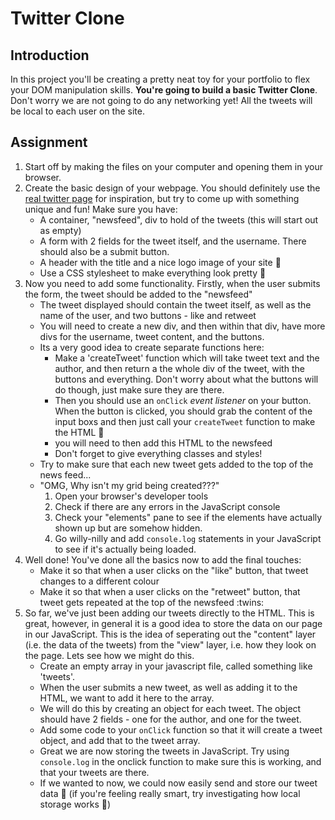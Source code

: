 # Twitter Clone 

## Introduction

In this project you'll be creating a pretty neat toy for your portfolio to flex your DOM manipulation skills. **You're going to build a basic Twitter Clone**. Don't worry we are not going to do any networking yet! All the tweets will be local to each user on the site.




## Assignment


1. Start off by making the files on your computer and opening them in your browser.
2. Create the basic design of your webpage. You should definitely use the [real twitter page](https://twitter.com) for inspiration, but try to come up with something unique and fun! Make sure you have:
   - A container, "newsfeed", div to hold of the tweets (this will start out as empty)
   - A form with 2 fields for the tweet itself, and the username. There should also be a submit button.
   - A header with the title and a nice logo image of your site :eyes:
   - Use a CSS stylesheet to make everything look pretty :dancer:
3. Now you need to add some functionality. Firstly, when the user submits the form, the tweet should be added to the "newsfeed"
   - The tweet displayed should contain the tweet itself, as well as the name of the user, and two buttons - like and retweet
   - You will need to create a new div, and then within that div, have more divs for the username, tweet content, and the buttons.
   - Its a very good idea to create separate functions here:
     - Make a 'createTweet' function which will take tweet text and the author, and then return a the whole div of the tweet, with the buttons and everything. Don't worry about what the buttons will do though, just make sure they are there.
     - Then you should use an `onClick` _event listener_ on your button. When the button is clicked, you should grab the content of the input boxs and then just call your `createTweet` function to make the HTML :tada:
     - you will need to then add this HTML to the newsfeed
     - Don't forget to give everything classes and styles!
   - Try to make sure that each new tweet gets added to the top of the news feed...
   - "OMG, Why isn't my grid being created???"
     1. Open your browser's developer tools
     2. Check if there are any errors in the JavaScript console
     3. Check your "elements" pane to see if the elements have actually shown up but are somehow hidden.
     4. Go willy-nilly and add `console.log` statements in your JavaScript to see if it's actually being loaded.
4. Well done! You've done all the basics now to add the final touches:
   - Make it so that when a user clicks on the "like" button, that tweet changes to a different colour
   - Make it so that when a user clicks on the "retweet" button, that tweet gets repeated at the top of the newsfeed :twins:
5. So far, we've just been adding our tweets directly to the HTML. This is great, however, in general it is a good idea to store the data on our page in our JavaScript. This is the idea of seperating out the "content" layer (i.e. the data of the tweets) from the "view" layer, i.e. how they look on the page. Lets see how we might do this.
   - Create an empty array in your javascript file, called something like 'tweets'.
   - When the user submits a new tweet, as well as adding it to the HTML, we want to add it here to the array.
   - We will do this by creating an object for each tweet. The object should have 2 fields - one for the author, and one for the tweet.
   - Add some code to your `onClick` function so that it will create a tweet object, and add that to the tweet array.
   - Great we are now storing the tweets in JavaScript. Try using `console.log` in the onclick function to make sure this is working, and that your tweets are there.
   - If we wanted to now, we could now easily send and store our tweet data :tada: (if you're feeling really smart, try investigating how local storage works :eyes:)